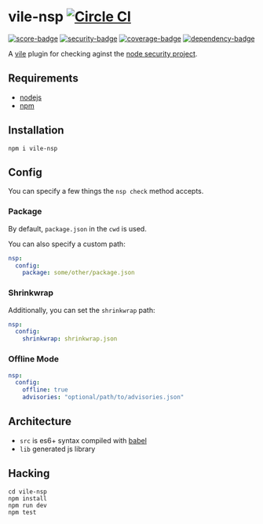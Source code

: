 # vile-nsp [![Circle CI](https://circleci.com/gh/forthright/vile-nsp.svg?style=svg&circle-token=8b1bfab08e46fdf239dbb4a57d2b317d38516fe5)](https://circleci.com/gh/forthright/vile-nsp)

[![score-badge](https://vile.io/api/v0/projects/vile-nsp/badges/score?token=USryyHar5xQs7cBjNUdZ)](https://vile.io/~brentlintner/vile-nsp) [![security-badge](https://vile.io/api/v0/projects/vile-nsp/badges/security?token=USryyHar5xQs7cBjNUdZ)](https://vile.io/~/brentlintner/vile-nsp) [![coverage-badge](https://vile.io/api/v0/projects/vile-nsp/badges/coverage?token=USryyHar5xQs7cBjNUdZ)](https://vile.io/~/brentlintner/vile-nsp) [![dependency-badge](https://vile.io/api/v0/projects/vile-nsp/badges/dependency?token=USryyHar5xQs7cBjNUdZ)](https://vile.io/~/brentlintner/vile-nsp)

A [vile](https://vile.io) plugin for checking aginst the [node security project](https://nodesecurity.io).

## Requirements

- [nodejs](http://nodejs.org)
- [npm](http://npmjs.org)

## Installation

    npm i vile-nsp

## Config

You can specify a few things the `nsp check` method accepts.

### Package

By default, `package.json` in the `cwd` is used.

You can also specify a custom path:

```yml
nsp:
  config:
    package: some/other/package.json
```

### Shrinkwrap

Additionally, you can set the `shrinkwrap` path:

```yml
nsp:
  config:
    shrinkwrap: shrinkwrap.json
```

### Offline Mode

```yml
nsp:
  config:
    offline: true
    advisories: "optional/path/to/advisories.json"
```

## Architecture

- `src` is es6+ syntax compiled with [babel](https://babeljs.io)
- `lib` generated js library

## Hacking

    cd vile-nsp
    npm install
    npm run dev
    npm test
